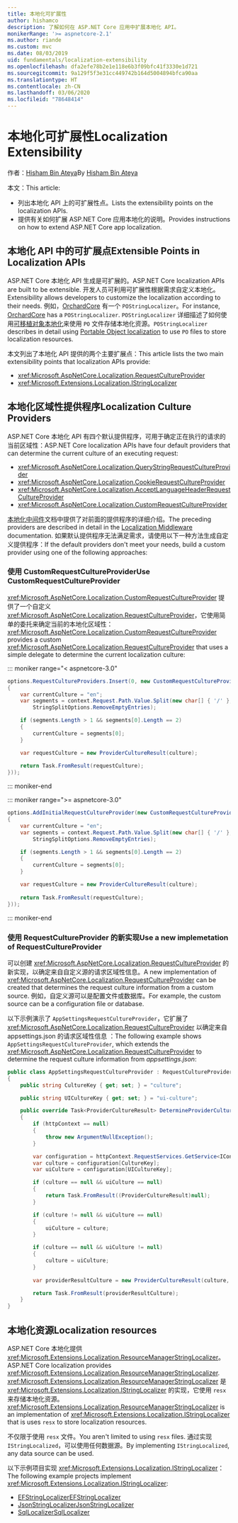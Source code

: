 ```yaml
---
title: 本地化可扩展性
author: hishamco
description: 了解如何在 ASP.NET Core 应用中扩展本地化 API。
monikerRange: '>= aspnetcore-2.1'
ms.author: riande
ms.custom: mvc
ms.date: 08/03/2019
uid: fundamentals/localization-extensibility
ms.openlocfilehash: dfa2efe78b2e1e118e6b3f09bfc41f3330e1d721
ms.sourcegitcommit: 9a129f5f3e31cc449742b164d5004894bfca90aa
ms.translationtype: HT
ms.contentlocale: zh-CN
ms.lasthandoff: 03/06/2020
ms.locfileid: "78648414"
---
```

# <a name="localization-extensibility"></a><span data-ttu-id="40644-103">本地化可扩展性</span><span class="sxs-lookup"><span data-stu-id="40644-103">Localization Extensibility</span></span>

<span data-ttu-id="40644-104">作者：[Hisham Bin Ateya](https://github.com/hishamco)</span><span class="sxs-lookup"><span data-stu-id="40644-104">By [Hisham Bin Ateya](https://github.com/hishamco)</span></span>

<span data-ttu-id="40644-105">本文：</span><span class="sxs-lookup"><span data-stu-id="40644-105">This article:</span></span>

* <span data-ttu-id="40644-106">列出本地化 API 上的可扩展性点。</span><span class="sxs-lookup"><span data-stu-id="40644-106">Lists the extensibility points on the localization APIs.</span></span>
* <span data-ttu-id="40644-107">提供有关如何扩展 ASP.NET Core 应用本地化的说明。</span><span class="sxs-lookup"><span data-stu-id="40644-107">Provides instructions on how to extend ASP.NET Core app localization.</span></span>

## <a name="extensible-points-in-localization-apis"></a><span data-ttu-id="40644-108">本地化 API 中的可扩展点</span><span class="sxs-lookup"><span data-stu-id="40644-108">Extensible Points in Localization APIs</span></span>

<span data-ttu-id="40644-109">ASP.NET Core 本地化 API 生成是可扩展的。</span><span class="sxs-lookup"><span data-stu-id="40644-109">ASP.NET Core localization APIs are built to be extensible.</span></span> <span data-ttu-id="40644-110">开发人员可利用可扩展性根据需求自定义本地化。</span><span class="sxs-lookup"><span data-stu-id="40644-110">Extensibility allows developers to customize the localization according to their needs.</span></span> <span data-ttu-id="40644-111">例如，[OrchardCore](https://github.com/orchardCMS/OrchardCore/) 有一个 `POStringLocalizer`。</span><span class="sxs-lookup"><span data-stu-id="40644-111">For instance, [OrchardCore](https://github.com/orchardCMS/OrchardCore/) has a `POStringLocalizer`.</span></span> <span data-ttu-id="40644-112">`POStringLocalizer` 详细描述了如何使用[可移植对象本地化](xref:fundamentals/portable-object-localization)来使用 `PO` 文件存储本地化资源。</span><span class="sxs-lookup"><span data-stu-id="40644-112">`POStringLocalizer` describes in detail using [Portable Object localization](xref:fundamentals/portable-object-localization) to use `PO` files to store localization resources.</span></span>

<span data-ttu-id="40644-113">本文列出了本地化 API 提供的两个主要扩展点：</span><span class="sxs-lookup"><span data-stu-id="40644-113">This article lists the two main extensibility points that localization APIs provide:</span></span> 

* <xref:Microsoft.AspNetCore.Localization.RequestCultureProvider>
* <xref:Microsoft.Extensions.Localization.IStringLocalizer>

## <a name="localization-culture-providers"></a><span data-ttu-id="40644-114">本地化区域性提供程序</span><span class="sxs-lookup"><span data-stu-id="40644-114">Localization Culture Providers</span></span>

<span data-ttu-id="40644-115">ASP.NET Core 本地化 API 有四个默认提供程序，可用于确定正在执行的请求的当前区域性：</span><span class="sxs-lookup"><span data-stu-id="40644-115">ASP.NET Core localization APIs have four default providers that can determine the current culture of an executing request:</span></span>

* <xref:Microsoft.AspNetCore.Localization.QueryStringRequestCultureProvider>
* <xref:Microsoft.AspNetCore.Localization.CookieRequestCultureProvider>
* <xref:Microsoft.AspNetCore.Localization.AcceptLanguageHeaderRequestCultureProvider>
* <xref:Microsoft.AspNetCore.Localization.CustomRequestCultureProvider>

<span data-ttu-id="40644-116">[本地化中间件](xref:fundamentals/localization)文档中提供了对前面的提供程序的详细介绍。</span><span class="sxs-lookup"><span data-stu-id="40644-116">The preceding providers are described in detail in the [Localization Middleware](xref:fundamentals/localization) documentation.</span></span> <span data-ttu-id="40644-117">如果默认提供程序无法满足需求，请使用以下一种方法生成自定义提供程序：</span><span class="sxs-lookup"><span data-stu-id="40644-117">If the default providers don't meet your needs, build a custom provider using one of the following approaches:</span></span>

### <a name="use-customrequestcultureprovider"></a><span data-ttu-id="40644-118">使用 CustomRequestCultureProvider</span><span class="sxs-lookup"><span data-stu-id="40644-118">Use CustomRequestCultureProvider</span></span>

<span data-ttu-id="40644-119"><xref:Microsoft.AspNetCore.Localization.CustomRequestCultureProvider> 提供了一个自定义 <xref:Microsoft.AspNetCore.Localization.RequestCultureProvider>，它使用简单的委托来确定当前的本地化区域性：</span><span class="sxs-lookup"><span data-stu-id="40644-119"><xref:Microsoft.AspNetCore.Localization.CustomRequestCultureProvider> provides a custom <xref:Microsoft.AspNetCore.Localization.RequestCultureProvider> that uses a simple delegate to determine the current localization culture:</span></span>

::: moniker range="< aspnetcore-3.0"
```csharp
options.RequestCultureProviders.Insert(0, new CustomRequestCultureProvider(async context =>
{
    var currentCulture = "en";
    var segments = context.Request.Path.Value.Split(new char[] { '/' }, 
        StringSplitOptions.RemoveEmptyEntries);

    if (segments.Length > 1 && segments[0].Length == 2)
    {
        currentCulture = segments[0];
    }

    var requestCulture = new ProviderCultureResult(culture);
    
    return Task.FromResult(requestCulture);
}));
```

::: moniker-end

::: moniker range=">= aspnetcore-3.0"
```csharp
options.AddInitialRequestCultureProvider(new CustomRequestCultureProvider(async context =>
{
    var currentCulture = "en";
    var segments = context.Request.Path.Value.Split(new char[] { '/' }, 
        StringSplitOptions.RemoveEmptyEntries);

    if (segments.Length > 1 && segments[0].Length == 2)
    {
        currentCulture = segments[0];
    }

    var requestCulture = new ProviderCultureResult(culture);
    
    return Task.FromResult(requestCulture);
}));
```

::: moniker-end

### <a name="use-a-new-implemetation-of-requestcultureprovider"></a><span data-ttu-id="40644-120">使用 RequestCultureProvider 的新实现</span><span class="sxs-lookup"><span data-stu-id="40644-120">Use a new implemetation of RequestCultureProvider</span></span>

<span data-ttu-id="40644-121">可以创建 <xref:Microsoft.AspNetCore.Localization.RequestCultureProvider> 的新实现，以确定来自自定义源的请求区域性信息。</span><span class="sxs-lookup"><span data-stu-id="40644-121">A new implementation of <xref:Microsoft.AspNetCore.Localization.RequestCultureProvider> can be created that determines the request culture information from a custom source.</span></span> <span data-ttu-id="40644-122">例如，自定义源可以是配置文件或数据库。</span><span class="sxs-lookup"><span data-stu-id="40644-122">For example, the custom source can be a configuration file or database.</span></span>

<span data-ttu-id="40644-123">以下示例演示了 `AppSettingsRequestCultureProvider`，它扩展了 <xref:Microsoft.AspNetCore.Localization.RequestCultureProvider> 以确定来自 appsettings.json 的请求区域性信息  ：</span><span class="sxs-lookup"><span data-stu-id="40644-123">The following example shows `AppSettingsRequestCultureProvider`, which extends the <xref:Microsoft.AspNetCore.Localization.RequestCultureProvider> to determine the request culture information from *appsettings.json*:</span></span>

```csharp
public class AppSettingsRequestCultureProvider : RequestCultureProvider
{
    public string CultureKey { get; set; } = "culture";

    public string UICultureKey { get; set; } = "ui-culture";

    public override Task<ProviderCultureResult> DetermineProviderCultureResult(HttpContext httpContext)
    {
        if (httpContext == null)
        {
            throw new ArgumentNullException();
        }

        var configuration = httpContext.RequestServices.GetService<IConfigurationRoot>();
        var culture = configuration[CultureKey];
        var uiCulture = configuration[UICultureKey];

        if (culture == null && uiCulture == null)
        {
            return Task.FromResult((ProviderCultureResult)null);
        }

        if (culture != null && uiCulture == null)
        {
            uiCulture = culture;
        }

        if (culture == null && uiCulture != null)
        {
            culture = uiCulture;
        }
        
        var providerResultCulture = new ProviderCultureResult(culture, uiCulture);

        return Task.FromResult(providerResultCulture);
    }
}
```

## <a name="localization-resources"></a><span data-ttu-id="40644-124">本地化资源</span><span class="sxs-lookup"><span data-stu-id="40644-124">Localization resources</span></span>

<span data-ttu-id="40644-125">ASP.NET Core 本地化提供 <xref:Microsoft.Extensions.Localization.ResourceManagerStringLocalizer>。</span><span class="sxs-lookup"><span data-stu-id="40644-125">ASP.NET Core localization provides <xref:Microsoft.Extensions.Localization.ResourceManagerStringLocalizer>.</span></span> <span data-ttu-id="40644-126"><xref:Microsoft.Extensions.Localization.ResourceManagerStringLocalizer> 是 <xref:Microsoft.Extensions.Localization.IStringLocalizer> 的实现，它使用 `resx` 来存储本地化资源。</span><span class="sxs-lookup"><span data-stu-id="40644-126"><xref:Microsoft.Extensions.Localization.ResourceManagerStringLocalizer> is an implementation of <xref:Microsoft.Extensions.Localization.IStringLocalizer> that is uses `resx` to store localization resources.</span></span>

<span data-ttu-id="40644-127">不仅限于使用 `resx` 文件。</span><span class="sxs-lookup"><span data-stu-id="40644-127">You aren't limited to using `resx` files.</span></span> <span data-ttu-id="40644-128">通过实现 `IStringLocalized`，可以使用任何数据源。</span><span class="sxs-lookup"><span data-stu-id="40644-128">By implementing `IStringLocalized`, any data source can be used.</span></span>

<span data-ttu-id="40644-129">以下示例项目实现 <xref:Microsoft.Extensions.Localization.IStringLocalizer>：</span><span class="sxs-lookup"><span data-stu-id="40644-129">The following example projects implement <xref:Microsoft.Extensions.Localization.IStringLocalizer>:</span></span> 

* [<span data-ttu-id="40644-130">EFStringLocalizer</span><span class="sxs-lookup"><span data-stu-id="40644-130">EFStringLocalizer</span></span>](https://github.com/aspnet/Entropy/tree/master/samples/Localization.EntityFramework)
* [<span data-ttu-id="40644-131">JsonStringLocalizer</span><span class="sxs-lookup"><span data-stu-id="40644-131">JsonStringLocalizer</span></span>](https://github.com/hishamco/My.Extensions.Localization.Json)
* [<span data-ttu-id="40644-132">SqlLocalizer</span><span class="sxs-lookup"><span data-stu-id="40644-132">SqlLocalizer</span></span>](https://github.com/damienbod/AspNetCoreLocalization)

